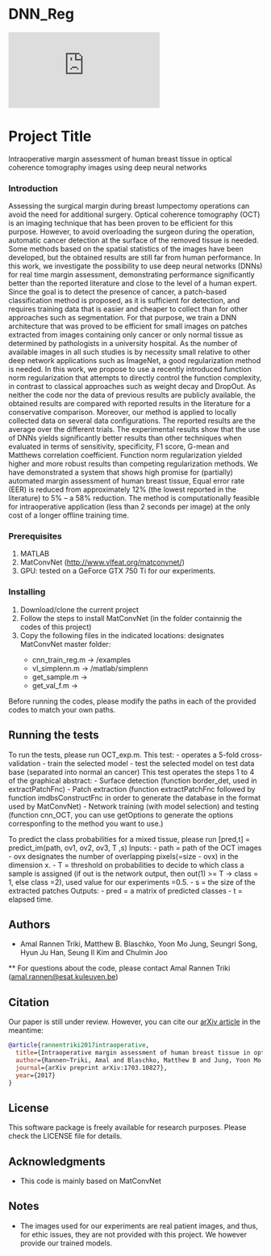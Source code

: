 # DNN_Reg
![Graphical abstract of our method](https://raw.githubusercontent.com/AmalRT/DNN_Reg/master/GRAPHICAL_ABSTRACT.pdf)
# Project Title

Intraoperative margin assessment of human breast tissue in optical coherence tomography images using deep neural networks 

### Introduction
Assessing the surgical margin during breast lumpectomy operations can avoid the need for additional surgery. Optical coherence tomography (OCT) is an imaging technique that has been proven to be efficient for this purpose. However, to avoid overloading the surgeon during the operation, automatic cancer detection at the surface of the removed tissue is needed. 
Some methods based on the spatial statistics of the images have been developed, but the obtained results are still far from human performance. In this work, we investigate the possibility to use deep neural networks (DNNs) for real time margin assessment, demonstrating performance significantly better than the reported literature and close to the level of a human expert. Since the goal is to detect the presence of cancer, a patch-based classification method is proposed, as it is sufficient for detection, and requires training data that is easier and cheaper to collect than for other approaches such as segmentation. For that purpose, we train a DNN architecture that was proved to be efficient for small images on patches extracted from images containing only cancer or only normal tissue as determined by pathologists in a university hospital. As the number of available images in all such studies is by necessity small relative to other deep network applications such as ImageNet, a good regularization method is needed. In this work, we propose to use a recently introduced function norm regularization that attempts to directly control the function complexity, in contrast to classical approaches such as weight decay and DropOut. 
As neither the code nor the data of previous results are publicly available, the obtained results are compared with reported results in the literature for a conservative comparison. Moreover, our method is applied to locally collected data on several data configurations. The reported results are the average over the different trials. The experimental results show that the use of DNNs yields significantly better results than other techniques when evaluated in terms of sensitivity, specificity, F1 score, G-mean and Matthews correlation coefficient. Function norm regularization yielded higher and more robust results than competing regularization methods. 
We have demonstrated a system that shows high promise for (partially) automated margin assessment of human breast tissue, Equal error rate (EER) is reduced from approximately 12% (the lowest reported in the literature) to 5% – a 58% reduction. The method is computationally feasible for intraoperative application (less than 2 seconds per image) at the only cost of a longer offline training time. 



### Prerequisites

1. MATLAB
2. MatConvNet (http://www.vlfeat.org/matconvnet/)
3. GPU: tested on a GeForce GTX 750 Ti for our experiments.  

### Installing
1. Download/clone the current project
2. Follow the steps to install MatConvNet (in the folder containnig the codes of this project) 
3. Copy the following files in the indicated locations: <master> designates MatConvNet master folder:
   - cnn_train_reg.m -> <master>/examples
   - vl_simplenn.m -> <master>/matlab/simplenn
   - get_sample.m -> <master>
   - get_val_f.m -> <master>

Before running the codes, please modify the paths in each of the provided codes to match your own paths.

## Running the tests

To run the tests, please run OCT_exp.m. 
This test:
     - operates a 5-fold cross-validation
     - train the selected model
     - test the selected model on test data base (separated into normal an cancer)
This test operates the steps 1 to 4 of the graphical abstract:
     - Surface detection (function border_det, used in extractPatchFnc)
     - Patch extraction (function  extractPatchFnc followed by function imdbsConstructFnc in order to generate the database in the format used by MatConvNet)
     - Network training (with model selection) and testing (function cnn_OCT, you can use getOptions to generate the options corresponfing to the method you want to use.) 

To predict the class probabilities for a mixed tissue, please run
   [pred,t] = predict_im(path, ov1, ov2, ov3, T ,s)
   Inputs:
	- path = path of the OCT images 
	  - ovx designates the number of overlapping pixels(=size - ovx) in the dimension x.
	    - T = threshold on probabilities to decide to which class a sample is assigned (if out is the network output, then out(1) >= T -> class = 1, else class =2), used value for our experiments =0.5.
	      - s = the size of the extracted patches
	      Outputs:
		- pred = a matrix of predicted classes
		  - t = elapsed time.


## Authors

* Amal Rannen Triki, Matthew B. Blaschko, Yoon Mo Jung, Seungri Song, Hyun Ju Han, Seung Il Kim and Chulmin Joo

** For questions about the code, please contact Amal Rannen Triki (amal.rannen@esat.kuleuven.be)

## Citation 
Our paper is still under review. However, you can cite our [arXiv article](https://arxiv.org/abs/1703.10827) in the meantime:
```bibtex
@article{rannentriki2017intraoperative,
  title={Intraoperative margin assessment of human breast tissue in optical coherence tomography images using deep neural networks},
  author={Rannen~Triki, Amal and Blaschko, Matthew B and Jung, Yoon Mo and Song, Seungri and Han, Hyun Ju and Kim, Seung Il and Joo, Chulmin},
  journal={arXiv preprint arXiv:1703.10827},
  year={2017}
}
```

## License

This software package is freely available for research purposes. Please check the LICENSE file for details.

## Acknowledgments

* This code is mainly based on MatConvNet 

## Notes 

* The images used for our experiments are real patient images, and thus, for ethic issues, they are not provided with this project. We however provide our trained models. 

